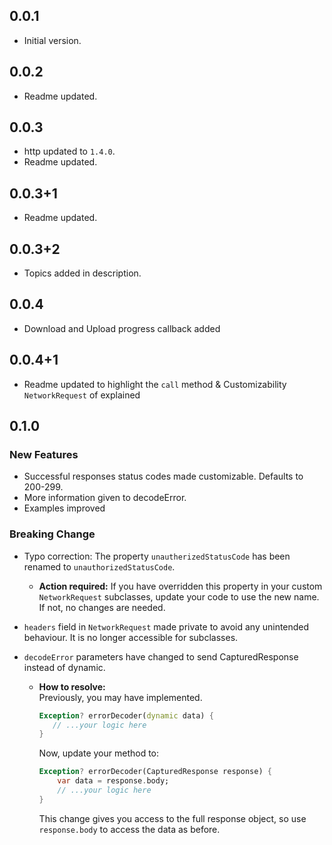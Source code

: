 ## 0.0.1

- Initial version.

## 0.0.2

- Readme updated.

## 0.0.3

- http updated to `1.4.0`.
- Readme updated.

## 0.0.3+1

- Readme updated.

## 0.0.3+2

- Topics added in description.

## 0.0.4

- Download and Upload progress callback added

## 0.0.4+1

- Readme updated to highlight the `call` method & Customizability `NetworkRequest` of explained

## 0.1.0

### New Features
- Successful responses status codes made customizable. Defaults to 200-299. 
- More information given to decodeError.
- Examples improved

### Breaking Change
- Typo correction: The property `unautherizedStatusCode` has been renamed to `unauthorizedStatusCode`.  
    - **Action required:** If you have overridden this property in your custom `NetworkRequest` subclasses, update your code to use the new name. If not, no changes are needed.

- `headers` field in `NetworkRequest` made private to avoid any unintended behaviour. It is no longer accessible for subclasses.

- `decodeError` parameters have changed to send CapturedResponse instead of dynamic.
    - **How to resolve:**  
        Previously, you may have implemented.  
         ```dart
        Exception? errorDecoder(dynamic data) {
            // ...your logic here
        }
        ```
        Now, update your method to:  
        ```dart
        Exception? errorDecoder(CapturedResponse response) {
            var data = response.body;
            // ...your logic here
        }
        ```
        This change gives you access to the full response object, so use `response.body` to access the data as before.